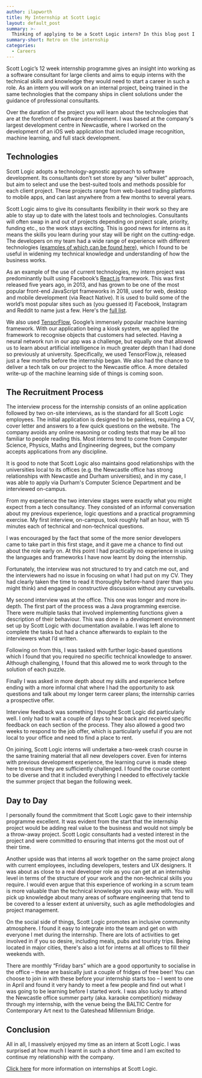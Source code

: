 ```yaml
---
author: ilapworth
title: My Internship at Scott Logic
layout: default_post
summary: >-
  Thinking of applying to be a Scott Logic intern? In this blog post I give a retrospective on the role, from the initial application, through to the prospective job offer.
summary-short: Retro on the internship
categories:
  - Careers
---
```


Scott Logic’s 12 week internship programme gives an insight into working as a software consultant for large clients and aims to equip interns with the technical skills and knowledge they would need to start a career in such a role. As an intern you will work on an internal project, being trained in the same technologies that the company ships in client solutions under the guidance of professional consultants.

Over the duration of the project you will learn about the technologies that are at the forefront of software development. I was based at the company's largest development centre in Newcastle, where I worked on the development of an iOS web application that included image recognition, machine learning, and full stack development.

## Technologies

Scott Logic adopts a technology-agnostic approach to software development. Its consultants don’t set store by any “silver bullet” approach, but aim to select and use the best-suited tools and methods possible for each client project. These projects range from web-based trading platforms to mobile apps, and can last anywhere from a few months to several years.

Scott Logic aims to give its consultants flexibility in their work so they are able to stay up to date with the latest tools and technologies. Consultants will often swap in and out of projects depending on project scale, priority, funding etc., so the work stays exciting. This is good news for interns as it means the skills you learn during your stay will be right on the cutting-edge. The developers on my team had a wide range of experience with different technologies ([examples of which can be found here](https://www.scottlogic.com/our-work/case-studies/)), which I found to be useful in widening my technical knowledge and understanding of how the business works.

As an example of the use of current technologies, my intern project was predominantly built using Facebook’s [React.js](https://reactjs.org/) framework. This was first released five years ago, in 2013, and has grown to be one of the most popular front-end JavaScript frameworks in 2018, used for web, desktop and mobile development (via React Native). It is used to build some of the world’s most popular sites such as (you guessed it) Facebook, Instagram and Reddit to name just a few. Here's the [full list](https://github.com/facebook/react/wiki/Sites-Using-React).

We also used [TensorFlow](https://www.tensorflow.org/), Google’s immensely popular machine learning framework. With our application being a kiosk system, we applied the framework to recognise objects that customers had selected. Having a neural network run in our app was a challenge, but equally one that allowed us to learn about artificial intelligence in much greater depth than I had done so previously at university. Specifically, we used TensorFlow.js, released just a few months before the internship began. We also had the chance to deliver a tech talk on our project to the Newcastle office. A more detailed write-up of the machine learning side of things is coming soon.

## The Recruitment Process

The interview process for the internship consists of an online application followed by two on-site interviews, as is the standard for all Scott Logic employees. The initial application is designed to be painless, requiring a CV, cover letter and answers to a few quick questions on the website. The company avoids any online reasoning or coding tests that may be all too familiar to people reading this. Most interns tend to come from Computer Science, Physics, Maths and Engineering degrees, but the company accepts applications from any discipline.

It is good to note that Scott Logic also maintains good relationships with the universities local to its offices (e.g. the Newcastle office has strong relationships with Newcastle and Durham universities), and in my case, I was able to apply via Durham's Computer Science Department and be interviewed on-campus.

From my experience the two interview stages were exactly what you might expect from a tech consultancy. They consisted of an informal conversation about my previous experience, logic questions and a practical programming exercise. My first interview, on-campus, took roughly half an hour, with 15 minutes each of technical and non-technical questions.

I was encouraged by the fact that some of the more senior developers came to take part in this first stage, and it gave me a chance to find out about the role early on. At this point I had practically no experience in using the languages and frameworks I have now learnt by doing the internship.

Fortunately, the interview was not structured to try and catch me out, and the interviewers had no issue in focusing on what I had put on my CV. They had clearly taken the time to read it thoroughly before-hand (rarer than you might think) and engaged in constructive discussion without any curveballs.

My second interview was at the office. This one was longer and more in-depth. The first part of the process was a Java programming exercise. There were multiple tasks that involved implementing functions given a description of their behaviour. This was done in a development environment set up by Scott Logic with documentation available. I was left alone to complete the tasks but had a chance afterwards to explain to the interviewers what I’d written.

Following on from this, I was tasked with further logic-based questions which I found that you required no specific technical knowledge to answer. Although challenging, I found that this allowed me to work through to the solution of each puzzle.

Finally I was asked in more depth about my skills and experience before ending with a more informal chat where I had the opportunity to ask questions and talk about my longer term career plans; the internship carries a prospective offer.

Interview feedback was something I thought Scott Logic did particularly well. I only had to wait a couple of days to hear back and received specific feedback on each section of the process. They also allowed a good two weeks to respond to the job offer, which is particularly useful if you are not local to your office and need to find a place to rent.

On joining, Scott Logic interns will undertake a two-week crash course in the same training material that all new developers cover. Even for interns with previous development experience, the learning curve is made steep here to ensure they are sufficiently challenged. I found the course content to be diverse and that it included everything I needed to effectively tackle the summer project that began the following week.

## Day to Day

I personally found the commitment that Scott Logic gave to their internship programme excellent. It was evident from the start that the internship project would be adding real value to the business and would not simply be a throw-away project. Scott Logic consultants had a vested interest in the project and were committed to ensuring that interns got the most out of their time.

Another upside was that interns all work together on the same project along with current employees, including developers, testers and UX designers. It was about as close to a real developer role as you can get at an internship level in terms of the structure of your work and the non-technical skills you require. I would even argue that this experience of working in a scrum team is more valuable than the technical knowledge you walk away with. You will pick up knowledge about many areas of software engineering that tend to be covered to a lesser extent at university, such as agile methodologies and project management.

On the social side of things, Scott Logic promotes an inclusive community atmosphere. I found it easy to integrate into the team and get on with everyone I met during the internship. There are lots of activities to get involved in if you so desire, including meals, pubs and touristy trips. Being located in major cities, there's also a lot for interns at all offices to fill their weekends with.

There are monthly “Friday bars” which are a good opportunity to socialise in the office – these are basically just a couple of fridges of free beer! You can choose to join in with these before your internship starts too – I went to one in April and found it very handy to meet a few people and find out what I was going to be learning before I started work. I was also lucky to attend the Newcastle office summer party (aka. karaoke competition) midway through my internship, with the venue being the BALTIC Centre for Contemporary Art next to the Gateshead Millennium Bridge.

## Conclusion

All in all, I massively enjoyed my time as an intern at Scott Logic. I was surprised at how much I learnt in such a short time and I am excited to continue my relationship with the company.

[Click here](https://www.scottlogic.com/careers/paid-interns/) for more information on internships at Scott Logic.
